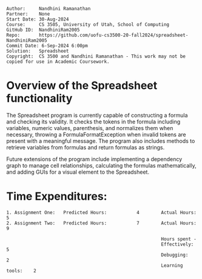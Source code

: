 ```
Author:     Nandhini Ramanathan
Partner:    None
Start Date: 30-Aug-2024
Course:     CS 3505, University of Utah, School of Computing
GitHub ID:  NandhiniRam2005
Repo:       https://github.com/uofu-cs3500-20-fall2024/spreadsheet-NandhiniRam2005
Commit Date: 6-Sep-2024 6:00pm
Solution:   Spreadsheet
Copyright:  CS 3500 and Nandhini Ramanathan - This work may not be copied for use in Academic Coursework.
```

# Overview of the Spreadsheet functionality

The Spreadsheet program is currently capable of constructing a formula and checking its validity.
It checks the tokens in the formula including variables, numeric values, parenthesis, and normalizes 
them when necessary, throwing a FormulaFormatException when invalid tokens are present with a meaningful message.
The program also includes methods to retrieve variables from formulas and return formulas as strings.

Future extensions of the program include implementing a dependency graph to manage cell relationships, 
calculating the formulas mathematically, and adding GUIs for a visual element to the Spreadsheet.

# Time Expenditures:

    1. Assignment One:   Predicted Hours:           4        Actual Hours:    5
    2. Assignment Two:   Predicted Hours:           7        Actual Hours:    9

                                                             Hours spent -
                                                             Effectively:       5  
                                                             Debugging:         2
                                                             Learning tools:    2
                                                             
                                                             
